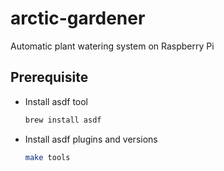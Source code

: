 # arctic-gardener
Automatic plant watering system on Raspberry Pi

## Prerequisite
- Install asdf tool
  ```bash
  brew install asdf
  ```
- Install asdf plugins and versions
  ```bash
  make tools
  ```
